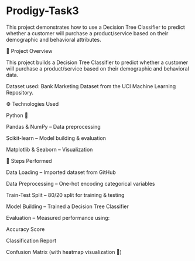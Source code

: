 # Prodigy-Task3
This project demonstrates how to use a Decision Tree Classifier to predict whether a customer will purchase a product/service based on their demographic and behavioral attributes.

 📌 Project Overview

This project builds a Decision Tree Classifier to predict whether a customer will purchase a product/service based on their demographic and behavioral data.

Dataset used: Bank Marketing Dataset from the UCI Machine Learning Repository.

⚙️ Technologies Used

Python 🐍

Pandas & NumPy – Data preprocessing

Scikit-learn – Model building & evaluation

Matplotlib & Seaborn – Visualization

🚀 Steps Performed

Data Loading – Imported dataset from GitHub

Data Preprocessing – One-hot encoding categorical variables

Train-Test Split – 80/20 split for training & testing

Model Building – Trained a Decision Tree Classifier

Evaluation – Measured performance using:

Accuracy Score

Classification Report

Confusion Matrix (with heatmap visualization 🌈)
